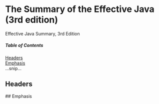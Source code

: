# The Summary of the Effective Java (3rd edition)
Effective Java Summary, 3rd Edition

##### Table of Contents  
[Headers](#headers)  
[Emphasis](#emphasis)  
...snip...    
<a name="headers"/>
## Headers

<a name="emphasis"/>
## Emphasis
